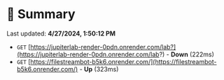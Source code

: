 # 📖 Summary
Last updated: **4/27/2024, 1:50:12 PM**

- `GET` [https://jupiterlab-render-0pdn.onrender.com/lab?](https://jupiterlab-render-0pdn.onrender.com/lab?) - **Down** (222ms)
- `GET` [https://filestreambot-b5k6.onrender.com/](https://filestreambot-b5k6.onrender.com/) - **Up** (323ms)
